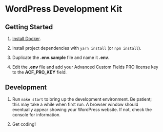 # WordPress Development Kit

## Getting Started

1.  [Install Docker][Docker].

2.  Install project dependencies with `yarn install` (or `npm install`).

3.  Duplicate the __.env.sample__ file and name it __.env__.

4.  Edit the __.env__ file and add your Advanced Custom Fields PRO license key
    to the __ACF_PRO_KEY__ field.

[Docker]: https://store.docker.com/search?type=edition&offering=community


## Development

1.  Run `make start` to bring up the development environment. Be patient; this
    may take a while when first run. A browser window should eventually appear
    showing your WordPress website. If not, check the console for information.

2.  Get coding!
